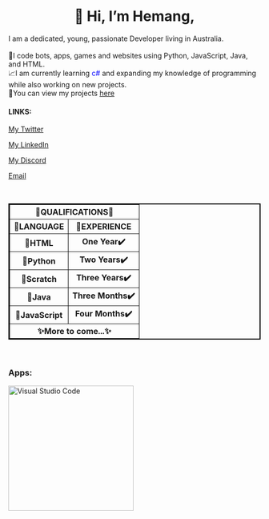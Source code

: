<h1><center>👋 Hi, I’m Hemang,</center></h1> 

<p>I am a dedicated, young, passionate Developer living in Australia.<br><br>
💫I code bots, apps, games and websites using Python, JavaScript, Java, and HTML. <br>📈I am currently learning <font color = "#0000FF">c#</font> and expanding my knowledge of programming while also working on new projects.<br>💯You can view my projects <a href = "https://github.com/Zemerik?tab=repositories">here</a></p>

<h4>LINKS: </h4>
<p><a href = "https://twitter.com/ZemerikY">My Twitter</a></p>
<p><a href = "https://www.linkedin.com/in/lucifer-yadav-7858b3284/">My LinkedIn</p>
<p><a href = "https://discord.com/users/1018816958587748383">My Discord</a></p>
<p><a href = "mailto: zemerikY@gmailcom">Email</a></p>
<br>
<center><table border = "2" bordercolor = "#000000" cellpadding = "2">
  <tbody>
    <tr>
      <th colspan = "2">🌟QUALIFICATIONS🌟</th>
    </tr>
    <tr>
      <th>📜LANGUAGE</th>
      <th>🔢EXPERIENCE</th>
    </tr>
    <tr>
      <th>💯HTML</th>
      <th>One Year✔️</th>
    </tr>
    <tr>
      <th>💯Python</th>
      <th>Two Years✔️</th>
    </tr>
    <tr>
      <th>💯Scratch</th>
      <th>Three Years✔️</th>
    </tr>
    <tr>
      <th>💯Java</th>
      <th>Three Months✔️</th>
    </tr>
    <tr>
      <th>💯JavaScript</th>
      <th>Four Months✔️</th>
    </tr>
    <tr>
      <th colspan = "2">✨More to come...✨</th>
    </tr>
  </tbody>
</table></center>

<br>
  
<h3>Apps: </h3>
<img src = "https://cdn.discordapp.com/attachments/1062477574841831594/1143502978368675880/image.png" alt = "Visual Studio Code" style = "width:250px;height:250px">
<!---
Zemerik/Zemerik is a ✨ special ✨ repository because its `README.md` (this file) appears on your GitHub profile.
You can click the Preview link to take a look at your changes.
--->
